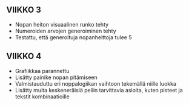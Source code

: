 ## VIIKKO 3

- Nopan heiton visuaalinen runko tehty
- Numeroiden arvojen generoiminen tehty
- Testattu, että generoituja nopanheittoja tulee 5

## VIIKKO 4

- Grafiikkaa parannettu
- Lisätty painike nopan pitämiseen
- Valmistauduttu eri noppalogiikan vaihtoon tekemällä niille luokka
- Lisätty muita keskeneräisiä peliin tarvittavia asioita, kuten pisteet ja tekstit kombinaatioille
